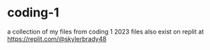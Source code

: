 # coding-1
a collection of my files from coding 1 2023
files also exist on replit at https://replit.com/@skylerbrady48
